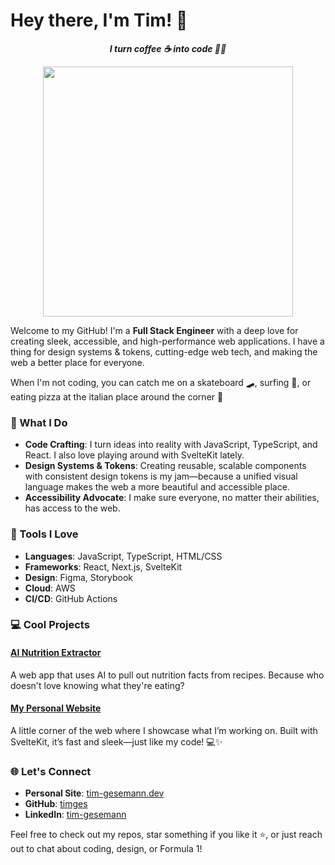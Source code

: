 # Hey there, I'm Tim! 👋

<div style="text-align: center">

  ***I turn coffee ☕ into code 🧑‍💻***

  <img src="https://media0.giphy.com/media/v1.Y2lkPTc5MGI3NjExeWl6aDU0OW8zN3NrazVpc2NlOTltcnNwcGIzenJlbDB2ZDJva3h5cyZlcD12MV9pbnRlcm5hbF9naWZfYnlfaWQmY3Q9Zw/pzryvxGeykOxeC0fWb/giphy.webp" width="400">
</div>

Welcome to my GitHub! I'm a **Full Stack Engineer** with a deep love for creating sleek, accessible, and high-performance web applications. I have a thing for design systems & tokens, cutting-edge web tech, and making the web a better place for everyone.

When I'm not coding, you can catch me on a skateboard 🛹, surfing 🌊, or eating pizza at the italian place around the corner 🍕

### 🌟 What I Do

- **Code Crafting**: I turn ideas into reality with JavaScript, TypeScript, and React. I also love playing around with SvelteKit lately.
- **Design Systems & Tokens**: Creating reusable, scalable components with consistent design tokens is my jam—because a unified visual language makes the web a more beautiful and accessible place.
- **Accessibility Advocate**: I make sure everyone, no matter their abilities, has access to the web.

### 🔧 Tools I Love

- **Languages**: JavaScript, TypeScript, HTML/CSS
- **Frameworks**: React, Next.js, SvelteKit
- **Design**: Figma, Storybook
- **Cloud**: AWS
- **CI/CD**: GitHub Actions

### 💻 Cool Projects

#### [AI Nutrition Extractor](https://github.com/timges/ai-nutrition-extractor)

A web app that uses AI to pull out nutrition facts from recipes. Because who doesn't love knowing what they're eating?

#### [My Personal Website](https://tim-gesemann.dev)

A little corner of the web where I showcase what I’m working on. Built with SvelteKit, it’s fast and sleek—just like my code! 💻✨

### 🌐 Let's Connect

- **Personal Site**: [tim-gesemann.dev](https://tim-gesemann.dev)
- **GitHub**: [timges](https://github.com/timges)
- **LinkedIn**: [tim-gesemann](https://linkedin.com/in/tim-gesemann)

Feel free to check out my repos, star something if you like it ⭐, or just reach out to chat about coding, design, or Formula 1!
